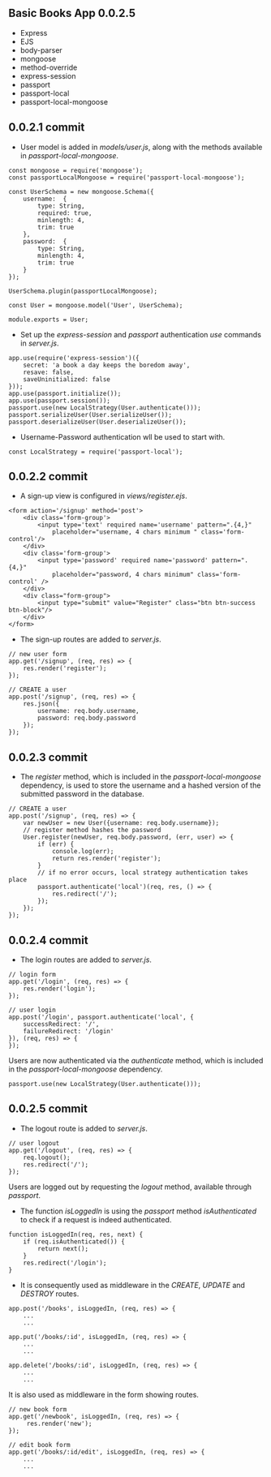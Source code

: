 ## Basic Books App 0.0.2.5

* Express
* EJS
* body-parser
* mongoose
* method-override
* express-session
* passport
* passport-local
* passport-local-mongoose


## 0.0.2.1 commit

* User model is added in *models/user.js*, along with the methods available in *passport-local-mongoose*.

```
const mongoose = require('mongoose');
const passportLocalMongoose = require('passport-local-mongoose');

const UserSchema = new mongoose.Schema({
    username:  {
		type: String,
		required: true,
		minlength: 4,
		trim: true
	},
    password:  {
		type: String,		
		minlength: 4,
		trim: true
	}
});

UserSchema.plugin(passportLocalMongoose);

const User = mongoose.model('User', UserSchema);

module.exports = User;
```


* Set up the *express-session* and *passport* authentication *use* commands in *server.js*.
```
app.use(require('express-session')({
	secret: 'a book a day keeps the boredom away',
	resave: false,
	saveUninitialized: false
}));
app.use(passport.initialize());
app.use(passport.session());
passport.use(new LocalStrategy(User.authenticate()));
passport.serializeUser(User.serializeUser());
passport.deserializeUser(User.deserializeUser());
```

* Username-Password authentication wll be used to start with.
```
const LocalStrategy = require('passport-local');
```


## 0.0.2.2 commit

* A sign-up view is configured in *views/register.ejs*.
```
<form action='/signup' method='post'>
    <div class='form-group'>
        <input type='text' required name='username' pattern=".{4,}"
            placeholder="username, 4 chars minimum " class='form-control'/>
    </div>
    <div class='form-group'>
        <input type='password' required name='password' pattern=".{4,}"
            placeholder="password, 4 chars minimum" class='form-control' />
    </div>
    <div class="form-group">
        <input type="submit" value="Register" class="btn btn-success btn-block"/>
    </div>
</form>
```

* The sign-up routes are added to *server.js*.

```
// new user form
app.get('/signup', (req, res) => {
	res.render('register');
});

// CREATE a user
app.post('/signup', (req, res) => {
	res.json({
		username: req.body.username,
		password: req.body.password
	});
});
```
## 0.0.2.3 commit

* The *register* method, which is included in the *passport-local-mongoose* dependency, is used to store the username and a hashed version of the submitted password in the database.

```
// CREATE a user
app.post('/signup', (req, res) => {
	var newUser = new User({username: req.body.username});
	// register method hashes the password
	User.register(newUser, req.body.password, (err, user) => {
		if (err) {
			console.log(err);
			return res.render('register');
		}
		// if no error occurs, local strategy authentication takes place
		passport.authenticate('local')(req, res, () => {
			res.redirect('/');
		});
	});
});
```

## 0.0.2.4 commit

* The login routes are added to *server.js*.

```
// login form
app.get('/login', (req, res) => {
	res.render('login');
});

// user login
app.post('/login', passport.authenticate('local', {
	successRedirect: '/',
	failureRedirect: '/login'
}), (req, res) => {
});
```

Users are now authenticated via the *authenticate* method, which is included in the *passport-local-mongoose* dependency.

```
passport.use(new LocalStrategy(User.authenticate()));
```

## 0.0.2.5 commit

* The logout route is added to *server.js*.

```
// user logout
app.get('/logout', (req, res) => {
	req.logout();
	res.redirect('/');
});
```

Users are logged out by requesting the *logout* method, available through *passport*.

* The function *isLoggedIn* is using the *passport* method *isAuthenticated* to check if a request is indeed authenticated.

```
function isLoggedIn(req, res, next) {
	if (req.isAuthenticated()) {
		return next();
	}
	res.redirect('/login');
}
```

* It is consequently used as middleware in the *CREATE*, *UPDATE* and *DESTROY* routes.

```
app.post('/books', isLoggedIn, (req, res) => {
    ...
    ...

app.put('/books/:id', isLoggedIn, (req, res) => {
    ...
    ...

app.delete('/books/:id', isLoggedIn, (req, res) => {
    ...
    ...    

```

It is also used as middleware in the form showing routes.

```
// new book form
app.get('/newbook', isLoggedIn, (req, res) => {
	 res.render('new');
});

// edit book form
app.get('/books/:id/edit', isLoggedIn, (req, res) => {
    ...
    ...
```
